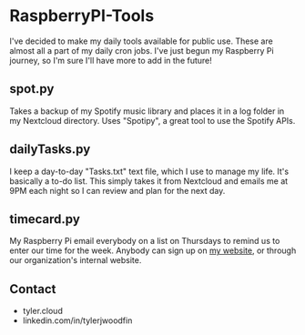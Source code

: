 # RaspberryPI-Tools

I've decided to make my daily tools available for public use. These are almost all a part of my daily cron jobs. I've just begun my Raspberry Pi journey, so I'm sure I'll have more to add in the future!

## spot.py

Takes a backup of my Spotify music library and places it in a log folder in my Nextcloud directory. Uses "Spotipy", a great tool to use the Spotify APIs.

## dailyTasks.py

I keep a day-to-day "Tasks.txt" text file, which I use to manage my life. It's basically a to-do list. This simply takes it from Nextcloud and emails me at 9PM each night so I can review and plan for the next day.

## timecard.py

My Raspberry Pi email everybody on a list on Thursdays to remind us to enter our time for the week. Anybody can sign up on [my website](https://tyler.cloud/timecard), or through our organization's internal website.

## Contact
- tyler.cloud
- linkedin.com/in/tylerjwoodfin

